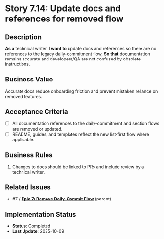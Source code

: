 # Story 7.14: Update docs and references for removed flow

## Description

**As a** technical writer,
**I want to** update docs and references so there are no references to the legacy daily-commitment flow,
**So that** documentation remains accurate and developers/QA are not confused by obsolete instructions.

## Business Value

Accurate docs reduce onboarding friction and prevent mistaken reliance on removed features.

## Acceptance Criteria

- [ ] All documentation references to the daily-commitment and section flows are removed or updated.
- [ ] README, guides, and templates reflect the new list-first flow where applicable.

## Business Rules

1. Changes to docs should be linked to PRs and include review by a technical writer.

## Related Issues

- #7 / [**Epic 7: Remove Daily-Commit Flow**](./README.md) (parent)

## Implementation Status

- **Status**: Completed
- **Last Update**: 2025-10-09
